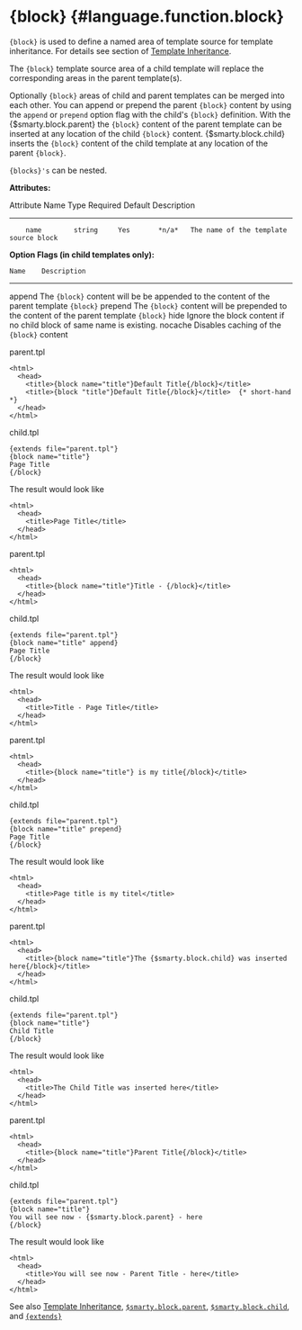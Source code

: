 {block} {#language.function.block}
=======

`{block}` is used to define a named area of template source for template
inheritance. For details see section of [Template
Inheritance](#advanced.features.template.inheritance).

The `{block}` template source area of a child template will replace the
corresponding areas in the parent template(s).

Optionally `{block}` areas of child and parent templates can be merged
into each other. You can append or prepend the parent `{block}` content
by using the `append` or `prepend` option flag with the child's `{block}`
definition. With the {\$smarty.block.parent} the `{block}` content of
the parent template can be inserted at any location of the child
`{block}` content. {\$smarty.block.child} inserts the `{block}` content
of the child template at any location of the parent `{block}`.

`{blocks}'s` can be nested.

**Attributes:**

   Attribute Name    Type    Required   Default  Description
  ---------------- -------- ---------- --------- ---------------------------------------
        name        string     Yes       *n/a*   The name of the template source block

**Option Flags (in child templates only):**

    Name    Description
  --------- -------------------------------------------------------------------------------------------
   append   The `{block}` content will be be appended to the content of the parent template `{block}`
   prepend  The `{block}` content will be prepended to the content of the parent template `{block}`
    hide    Ignore the block content if no child block of same name is existing.
   nocache  Disables caching of the `{block}` content

parent.tpl


    <html>
      <head>
        <title>{block name="title"}Default Title{/block}</title>
        <title>{block "title"}Default Title{/block}</title>  {* short-hand  *}
      </head>
    </html>

      

child.tpl


    {extends file="parent.tpl"} 
    {block name="title"}
    Page Title
    {/block}

      

The result would look like


    <html>
      <head>
        <title>Page Title</title>
      </head>
    </html>

parent.tpl


    <html>
      <head>
        <title>{block name="title"}Title - {/block}</title>
      </head>
    </html>

      

child.tpl


    {extends file="parent.tpl"} 
    {block name="title" append}
    Page Title
    {/block}

      

The result would look like


    <html>
      <head>
        <title>Title - Page Title</title>
      </head>
    </html>

parent.tpl


    <html>
      <head>
        <title>{block name="title"} is my title{/block}</title>
      </head>
    </html>

      

child.tpl


    {extends file="parent.tpl"} 
    {block name="title" prepend}
    Page Title
    {/block}

      

The result would look like


    <html>
      <head>
        <title>Page title is my titel</title>
      </head>
    </html>

parent.tpl


    <html>
      <head>
        <title>{block name="title"}The {$smarty.block.child} was inserted here{/block}</title>
      </head>
    </html>

      

child.tpl


    {extends file="parent.tpl"} 
    {block name="title"}
    Child Title
    {/block}

      

The result would look like


    <html>
      <head>
        <title>The Child Title was inserted here</title>
      </head>
    </html>

parent.tpl


    <html>
      <head>
        <title>{block name="title"}Parent Title{/block}</title>
      </head>
    </html>

      

child.tpl


    {extends file="parent.tpl"} 
    {block name="title"}
    You will see now - {$smarty.block.parent} - here
    {/block}

      

The result would look like


    <html>
      <head>
        <title>You will see now - Parent Title - here</title>
      </head>
    </html>

See also [Template
Inheritance](#advanced.features.template.inheritance),
[`$smarty.block.parent`](#language.variables.smarty.block.parent),
[`$smarty.block.child`](#language.variables.smarty.block.child), and
[`{extends}`](#language.function.extends)
